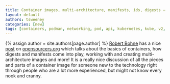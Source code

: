 ```yaml
---
title: Container images, multi-architecture, manifests, ids, digests – what’s behind? 
layout: default
authors: tsweeney 
categories: [new]
tags: [containers, podman, networking, pod, api, kubernetes, kube, v2, hpc, windows, mac]
---
```

{% assign author = site.authors[page.author] %}
[Robert Bohne](https://twitter.com/RobertBohne) has a nice [post](https://www.opensourcerers.org/2020/11/16/container-images-multi-architecture-manifests-ids-digests-whats-behind/) on
[opensourcers.org](https://www.opensourcerers.org) which talks about the basics of containers, how digests and manifests come into play,
working with and creating  multi-architecture images and more!  It is a really nice discussion of all the pieces and parts of a container image for someone new to the technology right through 
people who are a lot more experienced, but might not know every nook and cranny.
